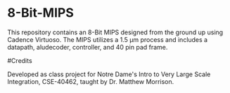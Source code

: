 # 8-Bit-MIPS

This repository contains an 8-Bit MIPS designed from the ground up using Cadence Virtuoso. The MIPS utilizes a 1.5 μm process and includes a datapath, aludecoder, controller, and 40 pin pad frame.

#Credits

Developed as class project for Notre Dame's Intro to Very Large Scale Integration, CSE-40462, taught by Dr. Matthew Morrison.
